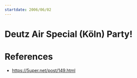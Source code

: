 ```yaml
---
startdate: 2006/06/02
---
```

# Deutz Air Special (Köln) Party!

# References
* https://5uper.net/post/149.html
